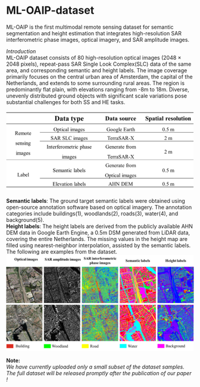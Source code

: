 # ML-OAIP-dataset
ML-OAIP is the first multimodal remote sensing dataset for semantic segmentation and height estimation that integrates high-resolution SAR interferometric phase images, optical imagery, and SAR amplitude images.

*Introduction*\
ML-OAIP dataset consists of 80 high-resolution optical images (2048 × 2048 pixels), repeat-pass SAR Single Look Complex(SLC) data of the same area, and corresponding semantic and height labels. The image coverage primarily focuses on the central urban area of Amsterdam, the capital of the Netherlands, and extends to some surrounding rural areas. The region is predominantly flat plain, with elevations ranging from -8m to 18m. Diverse, unevenly distributed ground objects with significant scale variations pose substantial challenges for both SS and HE tasks.\
\
![image](https://github.com/ZhipengWu1996/ML-OAIP-dataset/blob/main/1.png)\
\
**Semantic labels**: The ground target semantic labels were obtained using open-source annotation software based on optical imagery. The annotation categories include buildings(1), woodlands(2), roads(3), water(4), and background(5).\
**Height labels**: The height labels are derived from the publicly available AHN DEM  data in Google Earth Engine, a 0.5m DSM generated from LiDAR data, covering the entire Netherlands. The missing values in the height map are filled using nearest-neighbor interpolation, assisted by the semantic labels.\
The following are examples from the dataset.\
![image](https://github.com/ZhipengWu1996/ML-OAIP-dataset/blob/main/2.png)

**Note:**\
*We have currently uploaded only a small subset of the dataset samples. The full dataset will be released promptly after the publication of our paper !*

